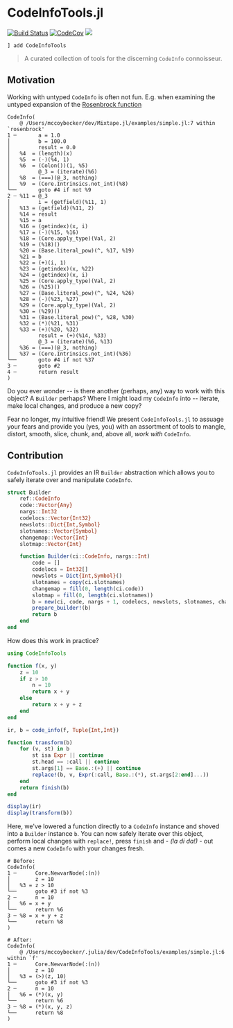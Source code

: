 # CodeInfoTools.jl

[![Build Status][build-img]][build-url] [![CodeCov][codecov-img]][codecov-url] [![](https://img.shields.io/badge/docs-dev-blue.svg)](https://femtomc.github.io/CodeInfoTools.jl/dev)

[build-img]: https://github.com/femtomc/CodeInfoTools.jl/workflows/CI/badge.svg
[build-url]: https://github.com/femtomc/CodeInfoTools.jl/actions
[codecov-img]: https://codecov.io/github/femtomc/CodeInfoTools.jl/badge.svg?branch=main
[codecov-url]: https://codecov.io/github/femtomc/CodeInfoTools.jl?branch=main

```
] add CodeInfoTools
```

> A curated collection of tools for the discerning `CodeInfo` connoisseur.

## Motivation

Working with untyped `CodeInfo` is often not fun. E.g. when examining the untyped expansion of the [Rosenbrock function](https://en.wikipedia.org/wiki/Rosenbrock_function)

```
CodeInfo(
    @ /Users/mccoybecker/dev/Mixtape.jl/examples/simple.jl:7 within `rosenbrock'
1 ─       a = 1.0
│         b = 100.0
│         result = 0.0
│   %4  = (length)(x)
│   %5  = (-)(%4, 1)
│   %6  = (Colon())(1, %5)
│         @_3 = (iterate)(%6)
│   %8  = (===)(@_3, nothing)
│   %9  = (Core.Intrinsics.not_int)(%8)
└──       goto #4 if not %9
2 ┄ %11 = @_3
│         i = (getfield)(%11, 1)
│   %13 = (getfield)(%11, 2)
│   %14 = result
│   %15 = a
│   %16 = (getindex)(x, i)
│   %17 = (-)(%15, %16)
│   %18 = (Core.apply_type)(Val, 2)
│   %19 = (%18)()
│   %20 = (Base.literal_pow)(^, %17, %19)
│   %21 = b
│   %22 = (+)(i, 1)
│   %23 = (getindex)(x, %22)
│   %24 = (getindex)(x, i)
│   %25 = (Core.apply_type)(Val, 2)
│   %26 = (%25)()
│   %27 = (Base.literal_pow)(^, %24, %26)
│   %28 = (-)(%23, %27)
│   %29 = (Core.apply_type)(Val, 2)
│   %30 = (%29)()
│   %31 = (Base.literal_pow)(^, %28, %30)
│   %32 = (*)(%21, %31)
│   %33 = (+)(%20, %32)
│         result = (+)(%14, %33)
│         @_3 = (iterate)(%6, %13)
│   %36 = (===)(@_3, nothing)
│   %37 = (Core.Intrinsics.not_int)(%36)
└──       goto #4 if not %37
3 ─       goto #2
4 ┄       return result
)
```

Do you ever wonder -- is there another (perhaps, any) way to work with this object? A `Builder` perhaps? Where I might load my `CodeInfo` into -- iterate, make local changes, and produce a new copy?

Fear no longer, my intuitive friend! We present `CodeInfoTools.jl` to assuage your fears and provide you (yes, you) with an assortment of tools to mangle, distort, smooth, slice, chunk, and, above all, _work with_ `CodeInfo`.

## Contribution

`CodeInfoTools.jl` provides an IR `Builder` abstraction which allows you to safely iterate over and manipulate `CodeInfo`.

```julia
struct Builder
    ref::CodeInfo
    code::Vector{Any}
    nargs::Int32
    codelocs::Vector{Int32}
    newslots::Dict{Int,Symbol}
    slotnames::Vector{Symbol}
    changemap::Vector{Int}
    slotmap::Vector{Int}

    function Builder(ci::CodeInfo, nargs::Int)
        code = []
        codelocs = Int32[]
        newslots = Dict{Int,Symbol}()
        slotnames = copy(ci.slotnames)
        changemap = fill(0, length(ci.code))
        slotmap = fill(0, length(ci.slotnames))
        b = new(ci, code, nargs + 1, codelocs, newslots, slotnames, changemap, slotmap)
        prepare_builder!(b)
        return b
    end
end
```

How does this work in practice?

```julia
using CodeInfoTools

function f(x, y)
    z = 10
    if z > 10
        n = 10
        return x + y
    else
        return x + y + z
    end
end

ir, b = code_info(f, Tuple{Int,Int})

function transform(b)
    for (v, st) in b
        st isa Expr || continue
        st.head == :call || continue
        st.args[1] == Base.:(+) || continue
        replace!(b, v, Expr(:call, Base.:(*), st.args[2:end]...))
    end
    return finish(b)
end

display(ir)
display(transform(b))
```

Here, we've lowered a function directly to a `CodeInfo` instance and shoved into a `Builder` instance `b`. You can now safely iterate over this object, perform local changes with `replace!`, press `finish` and - _(la di da!)_ - out comes a new `CodeInfo` with your changes fresh.

```
# Before:
CodeInfo(
1 ─      Core.NewvarNode(:(n))
│        z = 10
│   %3 = z > 10
└──      goto #3 if not %3
2 ─      n = 10
│   %6 = x + y
└──      return %6
3 ─ %8 = x + y + z
└──      return %8
)

# After:
CodeInfo(
    @ /Users/mccoybecker/.julia/dev/CodeInfoTools/examples/simple.jl:6 within `f'
1 ─      Core.NewvarNode(:(n))
│        z = 10
│   %3 = (>)(z, 10)
└──      goto #3 if not %3
2 ─      n = 10
│   %6 = (*)(x, y)
└──      return %6
3 ─ %8 = (*)(x, y, z)
└──      return %8
)
```

